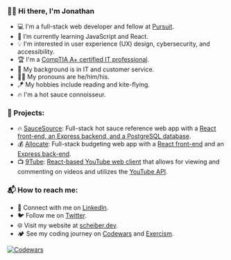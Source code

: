 ### 👋🏻 Hi there, I'm Jonathan

- 💻 I'm a full-stack web developer and fellow at [Pursuit](https://www.pursuit.org/).
- 🌱 I’m currently learning JavaScript and React.
- 💡 I'm interested in user experience (UX) design, cybersecurity, and accessibility.
- 🏆 I'm a [CompTIA A+ certified IT professional](https://www.certmetrics.com/comptia/public/verification.aspx?code=7LZZ1KHEECFQSN0D).
- 💾 My background is in IT and customer service.
- 👨‍💻 My pronouns are he/him/his.
- 🪁 My hobbies include reading and kite-flying.
- 🔥 I'm a hot sauce connoisseur.

### 🛫 Projects:

- 🔥 [SauceSource](https://saucesource.netlify.app/): Full-stack hot sauce reference web app with a [React front-end, an Express backend, and a PostgreSQL database](https://github.com/Scheiber/saucesource).
- 💰 [Allocate](https://allocate.netlify.app/): Full-stack budgeting web app with a [React front-end](https://github.com/scheiber/allocate) and an [Express back-end](https://github.com/Scheiber/allocate-backend).
- 📺 [9Tube](https://9tube.netlify.app/): [React-based YouTube web client](https://github.com/JC-MT/YouTubeClone.9) that allows for viewing and commenting on videos and utilizes the [YouTube API](https://developers.google.com/youtube/v3).

### 📬 How to reach me:

- 💼 Connect with me on [LinkedIn](https://www.linkedin.com/in/jonscheiber/).
- 🐦 Follow me on [Twitter](https://twitter.com/scheiber).
- 🌐 Visit my website at [scheiber.dev](https://scheiber.dev/).
- 🏕️ See my coding journey on [Codewars](https://www.codewars.com/users/Scheiber) and [Exercism](https://exercism.org/profiles/Scheiber).

[![Codewars](https://www.codewars.com/users/Scheiber/badges/micro)](https://www.codewars.com/users/Scheiber)
